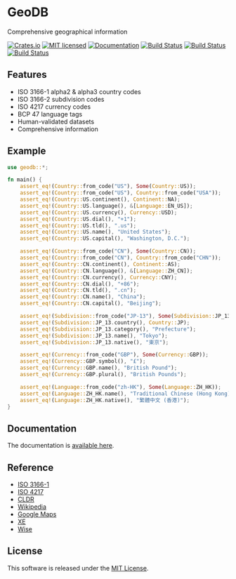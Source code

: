 GeoDB
==========================

Comprehensive geographical information

[![Crates.io][crates-badge]][crates-url]
[![MIT licensed][license-badge]][license-url]
[![Documentation][document-badge]][document-url]
[![Build Status][linux-badge]][linux-url]
[![Build Status][macos-badge]][macos-url]
[![Build Status][windows-badge]][windows-url]

[crates-badge]: https://img.shields.io/crates/v/geodb.svg
[crates-url]: https://crates.io/crates/geodb
[license-badge]: https://img.shields.io/badge/license-MIT-blue.svg
[license-url]: https://github.com/chensoft/geodb/blob/master/LICENSE
[document-badge]: https://docs.rs/geodb/badge.svg
[document-url]: https://docs.rs/geodb
[linux-badge]: https://github.com/chensoft/geodb/actions/workflows/linux.yml/badge.svg
[linux-url]: https://github.com/chensoft/geodb/actions/workflows/linux.yml
[macos-badge]: https://github.com/chensoft/geodb/actions/workflows/macos.yml/badge.svg
[macos-url]: https://github.com/chensoft/geodb/actions/workflows/macos.yml
[windows-badge]: https://github.com/chensoft/geodb/actions/workflows/windows.yml/badge.svg
[windows-url]: https://github.com/chensoft/geodb/actions/workflows/windows.yml

## Features

- ISO 3166-1 alpha2 & alpha3 country codes
- ISO 3166-2 subdivision codes
- ISO 4217 currency codes
- BCP 47 language tags
- Human-validated datasets
- Comprehensive information

## Example

```rust
use geodb::*;

fn main() {
    assert_eq!(Country::from_code("US"), Some(Country::US));
    assert_eq!(Country::from_code("US"), Country::from_code("USA"));
    assert_eq!(Country::US.continent(), Continent::NA);
    assert_eq!(Country::US.language(), &[Language::EN_US]);
    assert_eq!(Country::US.currency(), Currency::USD);
    assert_eq!(Country::US.dial(), "+1");
    assert_eq!(Country::US.tld(), ".us");
    assert_eq!(Country::US.name(), "United States");
    assert_eq!(Country::US.capital(), "Washington, D.C.");

    assert_eq!(Country::from_code("CN"), Some(Country::CN));
    assert_eq!(Country::from_code("CN"), Country::from_code("CHN"));
    assert_eq!(Country::CN.continent(), Continent::AS);
    assert_eq!(Country::CN.language(), &[Language::ZH_CN]);
    assert_eq!(Country::CN.currency(), Currency::CNY);
    assert_eq!(Country::CN.dial(), "+86");
    assert_eq!(Country::CN.tld(), ".cn");
    assert_eq!(Country::CN.name(), "China");
    assert_eq!(Country::CN.capital(), "Beijing");

    assert_eq!(Subdivision::from_code("JP-13"), Some(Subdivision::JP_13));
    assert_eq!(Subdivision::JP_13.country(), Country::JP);
    assert_eq!(Subdivision::JP_13.category(), "Prefecture");
    assert_eq!(Subdivision::JP_13.name(), "Tokyo");
    assert_eq!(Subdivision::JP_13.native(), "東京");

    assert_eq!(Currency::from_code("GBP"), Some(Currency::GBP));
    assert_eq!(Currency::GBP.symbol(), "£");
    assert_eq!(Currency::GBP.name(), "British Pound");
    assert_eq!(Currency::GBP.plural(), "British Pounds");

    assert_eq!(Language::from_code("zh-HK"), Some(Language::ZH_HK));
    assert_eq!(Language::ZH_HK.name(), "Traditional Chinese (Hong Kong)");
    assert_eq!(Language::ZH_HK.native(), "繁體中文 (香港)");
}
```

## Documentation

The documentation is [available here](https://docs.rs/geodb).

## Reference

* [ISO 3166-1](https://www.iso.org/obp/ui/#search)
* [ISO 4217](https://www.six-group.com/en/products-services/financial-information/data-standards.html)
* [CLDR](https://cldr.unicode.org/index/downloads)
* [Wikipedia](https://en.wikipedia.org/wiki/Main_Page)
* [Google Maps](https://map.google.com)
* [XE](https://www.xe.com/currencyconverter/convert/?Amount=100&From=HKD&To=USD)
* [Wise](https://wise.com/gb/currency-converter/currencies/usd-us-dollar)

## License

This software is released under the [MIT License](https://github.com/chensoft/geodb?tab=MIT-1-ov-file).